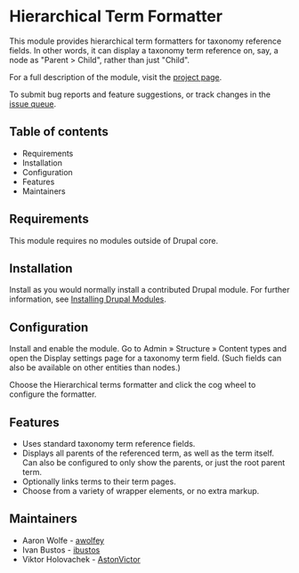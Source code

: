 # Hierarchical Term Formatter

This module provides hierarchical term formatters for taxonomy reference
fields. In other words, it can display a taxonomy term reference on, say, a
node as "Parent > Child", rather than just "Child".

For a full description of the module, visit the
[project page](https://www.drupal.org/project/hierarchical_term_formatter).

To submit bug reports and feature suggestions, or track changes in the
[issue queue](https://www.drupal.org/project/issues/hierarchical_term_formatter).


## Table of contents

- Requirements
- Installation
- Configuration
- Features
- Maintainers


## Requirements

This module requires no modules outside of Drupal core.


## Installation

Install as you would normally install a contributed Drupal module. For further
information, see
[Installing Drupal Modules](https://www.drupal.org/docs/extending-drupal/installing-drupal-modules).


## Configuration

Install and enable the module. Go to Admin » Structure » Content types and
open the Display settings page for a taxonomy term field. (Such fields can
also be available on other entities than nodes.)

Choose the Hierarchical terms formatter and click the cog wheel to configure
the formatter.


## Features
- Uses standard taxonomy term reference fields.
- Displays all parents of the referenced term, as well as the term itself. Can
  also be configured to only show the parents, or just the root parent term.
- Optionally links terms to their term pages.
- Choose from a variety of wrapper elements, or no extra markup.


## Maintainers

 - Aaron Wolfe - [awolfey](https://www.drupal.org/u/awolfey)
 - Ivan Bustos - [ibustos](https://www.drupal.org/u/ibustos)
 - Viktor Holovachek - [AstonVictor](https://www.drupal.org/u/astonvictor)
